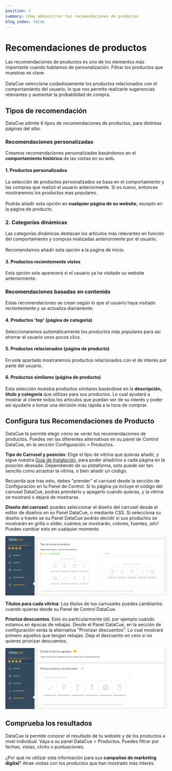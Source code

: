 ```yaml
---
position: 1
summary: Cómo administrar tus recomendaciones de productos
blog_index: false
---
```

# Recomendaciones de productos

Las recomendaciones de productos es uno de los elementos más importante cuando hablamos de personalización. Filtrar los productos que muestras es clave.\
\
DataCue selecciona cuidadosamente los productos relacionados con el comportamiento del usuario, lo que nos permite realizarle sugerencias relevantes y aumentar la probabilidad de compra.  

## Tipos de recomendación

DataCue admite 6 tipos de recomendaciones de productos, para distintas páginas del sitio.

### Recomendaciones personalizadas

Creamos recomendaciones personalizadas basándonos en el **comportamiento histórico** de las visitas en su web. 

#### 1. Productos personalizados

La selección de productos personalizados se basa en el comportamiento y las compras que realizó el usuario anteriormente. Si es nuevo, entonces mostraremos los productos mas populares.\
\
Podrás añadir esta opción en **cualquier página de su website**, excepto en la página de producto.

### 2. Categorías dinámicas

Las categorías dinámicas destacan los artículos más relevantes en función del comportamiento y compras realizadas anteriormente por el usuario. \
\
Recomendamos añadir esta opción a la pagina de inicio.

#### 3. Productos recientemente vistos

Esta opción solo aparecerá si el usuario ya ha visitado su website anteriormente.  

### Recomendaciones basadas en contenido

Estas recomendaciones se crean según lo que el usuario haya visitado recientemente y se actualiza diariamente. 

#### 4. Productos 'top' (página de categoría)

Seleccionaremos automáticamente los productos más populares para así ahorrar al usuario unos pocos clics.

#### 5. Productos relacionados (página de producto)

En este apartado mostraremos productos relacionados con el de interés por parte del usuario. 

#### 6. Productos similares (página de producto)

Esta selección muestra productos similares basándose en la **descripción, título y categoría** que utilizas para sus productos. Lo cual ayudará a mostrar al cliente todos los artículos que puedan ser de su interés y poder así ayudarle a tomar una decisión más rápida a la hora de comprar. 

## Configura tus Recomendaciones de Producto

DataCue te permite elegir cómo se verán tus recomendaciones de productos. Puedes ver las diferentes alternativas en su panel de Control DataCue, en la sección Configuración > Productos.

**Tipo de Carrusel y posición**: Elige el tipo de vitrina que quieras añadir, y sigue nuestra [Guía de Instalación](https://help.datacue.co/es/install/), para poder añadirlos a cada página en la posición deseada. Dependiendo de su plataforma, esto puede ser tan sencillo como arrastrar la vitrina, o bien añadir un código.

Recuerda que tras esto, debes "prender" el carrusel desde la sección de Configuración en tu Panel de Control. Si tu página ya incluye el código del carrusel DataCue, podrás prenderlo y apagarlo cuando quieras, y la vitrina se mostrará o dejará de mostrarse.

**Diseño del carrusel**: puedes seleccionar el diseño del carrusel desde el editor de diseños en su Panel DataCue, o mediante CSS. Si selecciona su diseño a través se su Panel DataCue podrás decidir si sus productos se mostrarán en grilla o slider, cuántos se mostrarán, colores, fuentes, ¡etc! Puedes cambiar esto en cualquier momento.

![](/media/screenshot-2021-01-19-at-18.04.59.png "**Diseño del carrusel**")

**Títulos para cada vitrina**: Los títulos de tus carruseles puedes cambiarlos cuando quieras desde su Panel de Control DataCue. 

**Prioriza descuentos**: Esto es particularmente útil, por ejemplo cuándo estamos en épocas de rebajas. Desde el Panel DataCue, en la sección de configuración verás la alternativa "Priorizar descuentos". Lo cual  mostrará primero aquellos que tengan rebajas. Deja el descuento en cero si no quieres priorizar descuentos.

![](/media/screenshot-2021-01-19-at-18.18.06.png "descuentos")

## Comprueba los resultados 

DataCue le permite conocer el resultado de tu website y de los productos a nivel individual. Vaya a su panel DataCue > Productos. Puedes filtrar por fechas, vistas, clicks o puntuaciones. \
\
¿Por qué no utilizar esta información para sus **campañas de marketing digital**? Atrae visitas con los productos que han mostrado más interés.